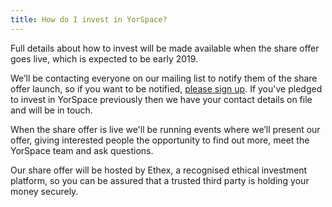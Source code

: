 ```yaml
---
title: How do I invest in YorSpace?
---
```

Full details about how to invest will be made available when the share offer goes live, which is expected to be early 2019.

We’ll be contacting everyone on our mailing list to notify them of the share offer launch, so if you want to be notified, [please sign up](https://yorspace.us16.list-manage.com/subscribe?u=87de39e1c0b0e9d7ec221831c&id=c3ded908a6). If you've pledged to invest in YorSpace previously then we have your contact details on file and will be in touch.

When the share offer is live we'll be running events where we’ll present our offer, giving interested people the opportunity to find out more, meet the YorSpace team and ask questions.

Our share offer will be hosted by Ethex, a recognised ethical investment platform, so you can be assured that a trusted third party is holding your money securely.

